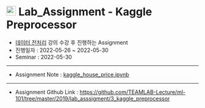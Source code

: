 # <img src="https://symbols.getvecta.com/stencil_86/5_kaggle-icon.c9fc72341a.svg" title = "kaggle" height = "25px" width = "25px"> Lab_Assignment - Kaggle Preprocessor 
- [데이터 전처리](https://github.com/yongchoooon/TIL/blob/main/ML/Data_Preprocessing) 강의 수강 후 진행하는 Assignment
- 진행일자 : 2022-05-26 ~ 2022-05-30
- Seminar : 2022-05-30
---
- Assignment Note : [kaggle_house_price.ipynb](https://github.com/yongchoooon/TIL/blob/main/ML/Data_Preprocessing/Kaggle_Preprocessor_lab_assignment/kaggle_house_price.ipynb)
---
- Assignment Github Link : https://github.com/TEAMLAB-Lecture/ml-101/tree/master/2019/lab_asssigment/3_kaggle_preprocessor
